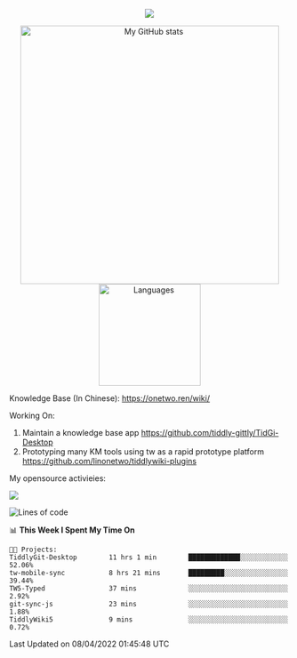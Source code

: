 <a href="https://github.com/linonetwo">
    <p align="center">
        <img src="https://github-profile-trophy.vercel.app/?username=linonetwo&column=7&theme=onedark"/>
    </p>
</a>
<a align="center" href="https://github.com/linonetwo">
  <p align="center">
    <img src="https://github-readme-stats.vercel.app/api?username=linonetwo&show_icons=true&count_private=true" alt="My GitHub stats" width="465"/>
    <img src="https://github-readme-stats.vercel.app/api/top-langs/?username=linonetwo&layout=compact&langs_count=10" alt="Languages" height="183">
  </p>
</a>

Knowledge Base (In Chinese): https://onetwo.ren/wiki/

Working On: 

1. Maintain a knowledge base app https://github.com/tiddly-gittly/TidGi-Desktop
1. Prototyping many KM tools using tw as a rapid prototype platform https://github.com/linonetwo/tiddlywiki-plugins

My opensource activieies:

![](https://visitor-badge.glitch.me/badge?page_id=linonetwo.linonetwo)

<!--START_SECTION:waka-->
![Lines of code](https://img.shields.io/badge/From%20Hello%20World%20I%27ve%20Written-2%20Million%20lines%20of%20code-blue)

📊 **This Week I Spent My Time On** 

```text
🐱‍💻 Projects: 
TiddlyGit-Desktop        11 hrs 1 min        █████████████░░░░░░░░░░░░   52.06% 
tw-mobile-sync           8 hrs 21 mins       █████████░░░░░░░░░░░░░░░░   39.44% 
TW5-Typed                37 mins             ░░░░░░░░░░░░░░░░░░░░░░░░░   2.92% 
git-sync-js              23 mins             ░░░░░░░░░░░░░░░░░░░░░░░░░   1.88% 
TiddlyWiki5              9 mins              ░░░░░░░░░░░░░░░░░░░░░░░░░   0.72%

```


 Last Updated on 08/04/2022 01:45:48 UTC
<!--END_SECTION:waka-->
